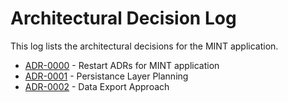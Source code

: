# Architectural Decision Log

This log lists the architectural decisions for the MINT application.

<!-- adrlog -->

- [ADR-0000](0000-adr-starting-point.md) - Restart ADRs for MINT application
- [ADR-0001](0001-adr-persistence-layer.md) - Persistance Layer Planning
- [ADR-0002](0002-adr-data-export.md) - Data Export Approach

<!-- adrlogstop -->
